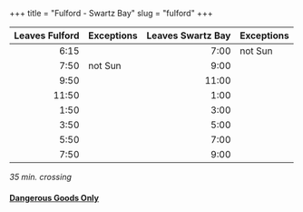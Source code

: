 +++
title = "Fulford - Swartz Bay"
slug = "fulford"
+++


| Leaves Fulford | Exceptions | Leaves Swartz Bay | Exceptions |
| ---------------: | :--------- | --------------: | :--------- |
|6:15| |7:00|not Sun|
|7:50|not Sun|9:00||
|9:50||11:00||
|11:50||1:00||
|1:50||3:00||
|3:50||5:00||
|5:50||7:00||
|7:50||9:00||

*35 min. crossing*

#### [Dangerous Goods Only](https://www.bcferries.com/travel-boarding/dangerous-goods)
